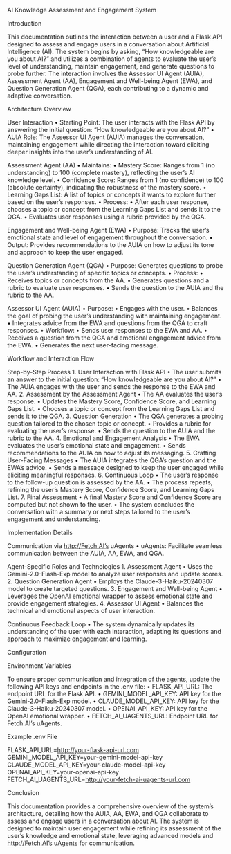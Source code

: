 AI Knowledge Assessment and Engagement System

Introduction

This documentation outlines the interaction between a user and a Flask API designed to assess and engage users in a conversation about Artificial Intelligence (AI). The system begins by asking, “How knowledgeable are you about AI?” and utilizes a combination of agents to evaluate the user’s level of understanding, maintain engagement, and generate questions to probe further. The interaction involves the Assessor UI Agent (AUIA), Assessment Agent (AA), Engagement and Well-being Agent (EWA), and Question Generation Agent (QGA), each contributing to a dynamic and adaptive conversation.

Architecture Overview

User Interaction
	•	Starting Point: The user interacts with the Flask API by answering the initial question: “How knowledgeable are you about AI?”
	•	AUIA Role: The Assessor UI Agent (AUIA) manages the conversation, maintaining engagement while directing the interaction toward eliciting deeper insights into the user’s understanding of AI.

Assessment Agent (AA)
	•	Maintains:
	•	Mastery Score: Ranges from 1 (no understanding) to 100 (complete mastery), reflecting the user’s AI knowledge level.
	•	Confidence Score: Ranges from 1 (no confidence) to 100 (absolute certainty), indicating the robustness of the mastery score.
	•	Learning Gaps List: A list of topics or concepts it wants to explore further based on the user’s responses.
	•	Process:
	•	After each user response, chooses a topic or concept from the Learning Gaps List and sends it to the QGA.
	•	Evaluates user responses using a rubric provided by the QGA.

Engagement and Well-being Agent (EWA)
	•	Purpose: Tracks the user’s emotional state and level of engagement throughout the conversation.
	•	Output: Provides recommendations to the AUIA on how to adjust its tone and approach to keep the user engaged.

Question Generation Agent (QGA)
	•	Purpose: Generates questions to probe the user’s understanding of specific topics or concepts.
	•	Process:
	•	Receives topics or concepts from the AA.
	•	Generates questions and a rubric to evaluate user responses.
	•	Sends the question to the AUIA and the rubric to the AA.

Assessor UI Agent (AUIA)
	•	Purpose:
	•	Engages with the user.
	•	Balances the goal of probing the user’s understanding with maintaining engagement.
	•	Integrates advice from the EWA and questions from the QGA to craft responses.
	•	Workflow:
	•	Sends user responses to the EWA and AA.
	•	Receives a question from the QGA and emotional engagement advice from the EWA.
	•	Generates the next user-facing message.

Workflow and Interaction Flow

Step-by-Step Process
	1.	User Interaction with Flask API
	•	The user submits an answer to the initial question: “How knowledgeable are you about AI?”
	•	The AUIA engages with the user and sends the response to the EWA and AA.
	2.	Assessment by the Assessment Agent
	•	The AA evaluates the user’s response.
	•	Updates the Mastery Score, Confidence Score, and Learning Gaps List.
	•	Chooses a topic or concept from the Learning Gaps List and sends it to the QGA.
	3.	Question Generation
	•	The QGA generates a probing question tailored to the chosen topic or concept.
	•	Provides a rubric for evaluating the user’s response.
	•	Sends the question to the AUIA and the rubric to the AA.
	4.	Emotional and Engagement Analysis
	•	The EWA evaluates the user’s emotional state and engagement.
	•	Sends recommendations to the AUIA on how to adjust its messaging.
	5.	Crafting User-Facing Messages
	•	The AUIA integrates the QGA’s question and the EWA’s advice.
	•	Sends a message designed to keep the user engaged while eliciting meaningful responses.
	6.	Continuous Loop
	•	The user’s response to the follow-up question is assessed by the AA.
	•	The process repeats, refining the user’s Mastery Score, Confidence Score, and Learning Gaps List.
	7.	Final Assessment
	•	A final Mastery Score and Confidence Score are computed but not shown to the user.
	•	The system concludes the conversation with a summary or next steps tailored to the user’s engagement and understanding.

Implementation Details

Communication via http://Fetch.AI’s uAgents
	•	uAgents: Facilitate seamless communication between the AUIA, AA, EWA, and QGA.

Agent-Specific Roles and Technologies
	1.	Assessment Agent
	•	Uses the Gemini-2.0-Flash-Exp model to analyze user responses and update scores.
	2.	Question Generation Agent
	•	Employs the Claude-3-Haiku-20240307 model to create targeted questions.
	3.	Engagement and Well-being Agent
	•	Leverages the OpenAI emotional wrapper to assess emotional state and provide engagement strategies.
	4.	Assessor UI Agent
	•	Balances the technical and emotional aspects of user interaction.

Continuous Feedback Loop
	•	The system dynamically updates its understanding of the user with each interaction, adapting its questions and approach to maximize engagement and learning.

Configuration

Environment Variables

To ensure proper communication and integration of the agents, update the following API keys and endpoints in the .env file:
	•	FLASK_API_URL: The endpoint URL for the Flask API.
	•	GEMINI_MODEL_API_KEY: API key for the Gemini-2.0-Flash-Exp model.
	•	CLAUDE_MODEL_API_KEY: API key for the Claude-3-Haiku-20240307 model.
	•	OPENAI_API_KEY: API key for the OpenAI emotional wrapper.
	•	FETCH_AI_UAGENTS_URL: Endpoint URL for Fetch.AI’s uAgents.

Example .env File

FLASK_API_URL=http://your-flask-api-url.com
GEMINI_MODEL_API_KEY=your-gemini-model-api-key
CLAUDE_MODEL_API_KEY=your-claude-model-api-key
OPENAI_API_KEY=your-openai-api-key
FETCH_AI_UAGENTS_URL=http://your-fetch-ai-uagents-url.com

Conclusion

This documentation provides a comprehensive overview of the system’s architecture, detailing how the AUIA, AA, EWA, and QGA collaborate to assess and engage users in a conversation about AI. The system is designed to maintain user engagement while refining its assessment of the user’s knowledge and emotional state, leveraging advanced models and http://Fetch.AI’s uAgents for communication.
